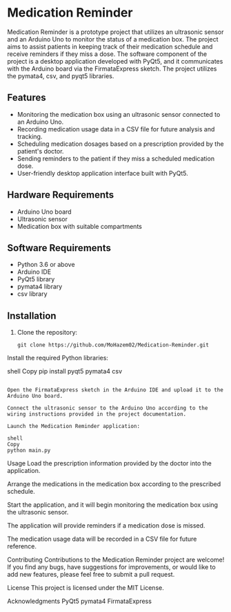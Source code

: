 # Medication Reminder

Medication Reminder is a prototype project that utilizes an ultrasonic sensor and an Arduino Uno to monitor the status of a medication box. The project aims to assist patients in keeping track of their medication schedule and receive reminders if they miss a dose. The software component of the project is a desktop application developed with PyQt5, and it communicates with the Arduino board via the FirmataExpress sketch. The project utilizes the pymata4, csv, and pyqt5 libraries.

## Features

- Monitoring the medication box using an ultrasonic sensor connected to an Arduino Uno.
- Recording medication usage data in a CSV file for future analysis and tracking.
- Scheduling medication dosages based on a prescription provided by the patient's doctor.
- Sending reminders to the patient if they miss a scheduled medication dose.
- User-friendly desktop application interface built with PyQt5.

## Hardware Requirements

- Arduino Uno board
- Ultrasonic sensor
- Medication box with suitable compartments

## Software Requirements

- Python 3.6 or above
- Arduino IDE
- PyQt5 library
- pymata4 library
- csv library

## Installation

1. Clone the repository:

   ```shell
   git clone https://github.com/MoHazem02/Medication-Reminder.git
   
Install the required Python libraries:

shell
Copy
pip install pyqt5 pymata4 csv
```

Open the FirmataExpress sketch in the Arduino IDE and upload it to the Arduino Uno board.

Connect the ultrasonic sensor to the Arduino Uno according to the wiring instructions provided in the project documentation.

Launch the Medication Reminder application:

shell
Copy
python main.py
```
Usage
Load the prescription information provided by the doctor into the application.

Arrange the medications in the medication box according to the prescribed schedule.

Start the application, and it will begin monitoring the medication box using the ultrasonic sensor.

The application will provide reminders if a medication dose is missed.

The medication usage data will be recorded in a CSV file for future reference.

Contributing
Contributions to the Medication Reminder project are welcome! If you find any bugs, have suggestions for improvements, or would like to add new features, please feel free to submit a pull request.

License
This project is licensed under the MIT License.

Acknowledgments
PyQt5
pymata4
FirmataExpress
